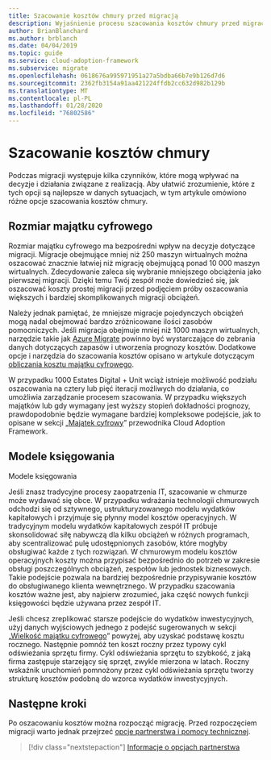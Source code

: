 ```yaml
---
title: Szacowanie kosztów chmury przed migracją
description: Wyjaśnienie procesu szacowania kosztów chmury przed migracją.
author: BrianBlanchard
ms.author: brblanch
ms.date: 04/04/2019
ms.topic: guide
ms.service: cloud-adoption-framework
ms.subservice: migrate
ms.openlocfilehash: 0618676a995971951a27a5bdba66b7e9b126d7d6
ms.sourcegitcommit: 2362fb3154a91aa421224ffdb2cc632d982b129b
ms.translationtype: MT
ms.contentlocale: pl-PL
ms.lasthandoff: 01/28/2020
ms.locfileid: "76802586"
---
```

# <a name="estimate-cloud-costs"></a>Szacowanie kosztów chmury

Podczas migracji występuje kilka czynników, które mogą wpływać na decyzje i działania związane z realizacją. Aby ułatwić zrozumienie, które z tych opcji są najlepsze w danych sytuacjach, w tym artykule omówiono różne opcje szacowania kosztów chmury.

## <a name="digital-estate-size"></a>Rozmiar majątku cyfrowego

Rozmiar majątku cyfrowego ma bezpośredni wpływ na decyzje dotyczące migracji. Migracje obejmujące mniej niż 250 maszyn wirtualnych można oszacować znacznie łatwiej niż migrację obejmującą ponad 10 000 maszyn wirtualnych. Zdecydowanie zaleca się wybranie mniejszego obciążenia jako pierwszej migracji. Dzięki temu Twój zespół może dowiedzieć się, jak oszacować koszty prostej migracji przed podjęciem próby oszacowania większych i bardziej skomplikowanych migracji obciążeń.

Należy jednak pamiętać, że mniejsze migracje pojedynczych obciążeń mogą nadal obejmować bardzo zróżnicowane ilości zasobów pomocniczych. Jeśli migracja obejmuje mniej niż 1000 maszyn wirtualnych, narzędzie takie jak [Azure Migrate](https://docs.microsoft.com/azure/migrate/migrate-overview) powinno być wystarczające do zebrania danych dotyczących zapasów i utworzenia prognozy kosztów. Dodatkowe opcje i narzędzia do szacowania kosztów opisano w artykule dotyczącym [obliczania kosztu majątku cyfrowego](../../../digital-estate/calculate.md).

W przypadku 1000 Estates Digital + Unit wciąż istnieje możliwość podziału oszacowania na cztery lub pięć iteracji możliwych do działania, co umożliwia zarządzanie procesem szacowania. W przypadku większych majątków lub gdy wymagany jest wyższy stopień dokładności prognozy, prawdopodobnie będzie wymagane bardziej kompleksowe podejście, jak to opisane w sekcji „[Majątek cyfrowy](../../../digital-estate/index.md)” przewodnika Cloud Adoption Framework.

## <a name="accounting-models"></a>Modele księgowania

Modele księgowania

Jeśli znasz tradycyjne procesy zaopatrzenia IT, szacowanie w chmurze może wydawać się obce. W przypadku wdrażania technologii chmurowych odchodzi się od sztywnego, ustrukturyzowanego modelu wydatków kapitałowych i przyjmuje się płynny model kosztów operacyjnych. W tradycyjnym modelu wydatków kapitałowych zespół IT próbuje skonsolidować siłę nabywczą dla kilku obciążeń w różnych programach, aby scentralizować pulę udostępnionych zasobów, które mogłyby obsługiwać każde z tych rozwiązań. W chmurowym modelu kosztów operacyjnych koszty można przypisać bezpośrednio do potrzeb w zakresie obsługi poszczególnych obciążeń, zespołów lub jednostek biznesowych. Takie podejście pozwala na bardziej bezpośrednie przypisywanie kosztów do obsługiwanego klienta wewnętrznego. W przypadku szacowania kosztów ważne jest, aby najpierw zrozumieć, jaka część nowych funkcji księgowości będzie używana przez zespół IT.

Jeśli chcesz zreplikować starsze podejście do wydatków inwestycyjnych, użyj danych wyjściowych jednego z podejść sugerowanych w sekcji „[Wielkość majątku cyfrowego](#digital-estate-size)” powyżej, aby uzyskać podstawę kosztu rocznego. Następnie pomnóż ten koszt roczny przez typowy cykl odświeżania sprzętu firmy. Cykl odświeżania sprzętu to szybkość, z jaką firma zastępuje starzejący się sprzęt, zwykle mierzona w latach. Roczny wskaźnik uruchomień pomnożony przez cykl odświeżania sprzętu tworzy strukturę kosztów podobną do wzorca wydatków inwestycyjnych.

## <a name="next-steps"></a>Następne kroki

Po oszacowaniu kosztów można rozpocząć migrację. Przed rozpoczęciem migracji warto jednak przejrzeć [opcje partnerstwa i pomocy technicznej](./partnership-options.md).

> [!div class="nextstepaction"]
> [Informacje o opcjach partnerstwa](./partnership-options.md)

